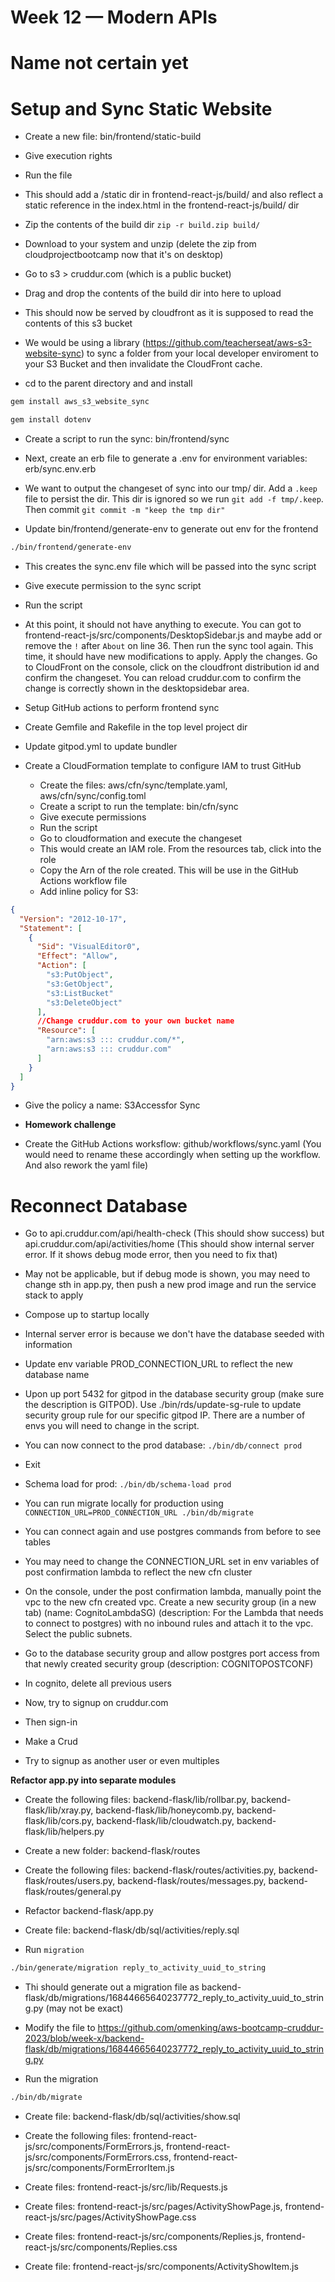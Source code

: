 # Week 12 — Modern APIs



# Name not certain yet

# Setup and Sync Static Website

- Create a new file: bin/frontend/static-build
- Give execution rights
- Run the file
- This should add a /static dir in frontend-react-js/build/ and also reflect a static reference in the index.html in the frontend-react-js/build/ dir
- Zip the contents of the build dir `zip -r build.zip build/`
- Download to your system and unzip (delete the zip from cloudprojectbootcamp now that it's on desktop)
- Go to s3 > cruddur.com (which is a public bucket)
- Drag and drop the contents of the build dir into here to upload
- This should now be served by cloudfront as it is supposed to read the contents of this s3 bucket

- We would be using a library (https://github.com/teacherseat/aws-s3-website-sync) to sync a folder from your local developer enviroment to your S3 Bucket and then invalidate the CloudFront cache.

- cd to the parent directory and and install
```sh
gem install aws_s3_website_sync

gem install dotenv
```

- Create a script to run the sync: bin/frontend/sync
- Next, create an erb file to generate a .env for environment variables: erb/sync.env.erb
- We want to output the changeset of sync into our tmp/ dir. Add a `.keep` file to persist the dir. This dir is ignored so we run `git add -f tmp/.keep`. Then commit `git commit -m "keep the tmp dir"`

- Update bin/frontend/generate-env to generate out env for the frontend
```sh
./bin/frontend/generate-env
```
- This creates the sync.env file which will be passed into the sync script

- Give execute permission to the sync script

- Run the script

- At this point, it should not have anything to execute. You can got to frontend-react-js/src/components/DesktopSidebar.js and maybe add or remove the `!` after `About` on line 36. Then run the sync tool again. This time, it should have new modifications to apply. Apply the changes. Go to CloudFront on the console, click on the cloudfront distribution id and confirm the changeset. You can reload cruddur.com to confirm the change is correctly shown in the desktopsidebar area.

+ Setup GitHub actions to perform frontend sync

- Create Gemfile and Rakefile in the top level project dir

- Update gitpod.yml to update bundler

- Create a CloudFormation template to configure IAM to trust GitHub
  - Create the files: aws/cfn/sync/template.yaml, aws/cfn/sync/config.toml
  - Create a script to run the template: bin/cfn/sync
  - Give execute permissions
  - Run the script
  - Go to cloudformation and execute the changeset
  - This would create an IAM role. From the resources tab, click into the role
  - Copy the Arn of the role created. This will be use in the GitHub Actions workflow file
  - Add inline policy for S3:
```json
{
  "Version": "2012-10-17",
  "Statement": [
    {
      "Sid": "VisualEditor0",
      "Effect": "Allow",
      "Action": [
        "s3:PutObject",
        "s3:GetObject",
        "s3:ListBucket"
        "s3:DeleteObject"
      ],
      //Change cruddur.com to your own bucket name
      "Resource": [
        "arn:aws:s3 ::: cruddur.com/*",
        "arn:aws:s3 ::: cruddur.com"
      ]
    }
  ]
}
```
- Give the policy a name: S3Accessfor Sync

- **Homework challenge**
- Create the GitHub Actions worksflow: github/workflows/sync.yaml (You would need to rename these accordingly when setting up the workflow. And also rework the yaml file)


# Reconnect Database

- Go to api.cruddur.com/api/health-check (This should show success) but api.cruddur.com/api/activities/home (This should show internal server error. If it shows debug mode error, then you need to fix that)

- May not be applicable, but if debug mode is shown, you may need to change sth in app.py, then push a new prod image and run the service stack to apply

- Compose up to startup locally

- Internal server error is because we don't have the database seeded with information

+ Update env variable PROD_CONNECTION_URL to reflect the new database name

- Upon up port 5432 for gitpod in the database security group (make sure the description is GITPOD). Use ./bin/rds/update-sg-rule to update security group rule for our specific gitpod IP. There are a number of envs you will need to change in the script.

- You can now connect to the prod database: `./bin/db/connect prod`
- Exit

- Schema load for prod: `./bin/db/schema-load prod`

- You can run migrate locally for production using `CONNECTION_URL=PROD_CONNECTION_URL ./bin/db/migrate`
- You can connect again and use postgres commands from before to see tables

- You may need to change the CONNECTION_URL set in env variables of post confirmation lambda to reflect the new cfn cluster
- On the console, under the post confirmation lambda, manually point the vpc to the new cfn created vpc. Create a new security group (in a new tab) (name: CognitoLambdaSG) (description: For the Lambda that needs to connect to postgres) with no inbound rules and attach it to the vpc. Select the public subnets. 
- Go to the database security group and allow postgres port access from that newly created security group (description: COGNITOPOSTCONF)

- In cognito, delete all previous users

- Now, try to signup on cruddur.com
- Then sign-in
- Make a Crud

- Try to signup as another user or even multiples

**Refactor app.py into separate modules**

- Create the following files: backend-flask/lib/rollbar.py, backend-flask/lib/xray.py, backend-flask/lib/honeycomb.py, backend-flask/lib/cors.py, backend-flask/lib/cloudwatch.py, backend-flask/lib/helpers.py

- Create a new folder: backend-flask/routes
- Create the following files: backend-flask/routes/activities.py, backend-flask/routes/users.py, backend-flask/routes/messages.py, backend-flask/routes/general.py
- Refactor backend-flask/app.py

- Create file: backend-flask/db/sql/activities/reply.sql

- Run `migration`

```sh
./bin/generate/migration reply_to_activity_uuid_to_string
```
- Thi should generate out a migration file as backend-flask/db/migrations/16844665640237772_reply_to_activity_uuid_to_string.py (may not be exact)

- Modify the file to https://github.com/omenking/aws-bootcamp-cruddur-2023/blob/week-x/backend-flask/db/migrations/16844665640237772_reply_to_activity_uuid_to_string.py

- Run the migration
```sh
./bin/db/migrate
```

- Create file: backend-flask/db/sql/activities/show.sql

- Create the following files: frontend-react-js/src/components/FormErrors.js, frontend-react-js/src/components/FormErrors.css, frontend-react-js/src/components/FormErrorItem.js

- Create files: frontend-react-js/src/lib/Requests.js

- Create files: frontend-react-js/src/pages/ActivityShowPage.js, frontend-react-js/src/pages/ActivityShowPage.css
- Create files: frontend-react-js/src/components/Replies.js, frontend-react-js/src/components/Replies.css

- Create file: frontend-react-js/src/components/ActivityShowItem.js